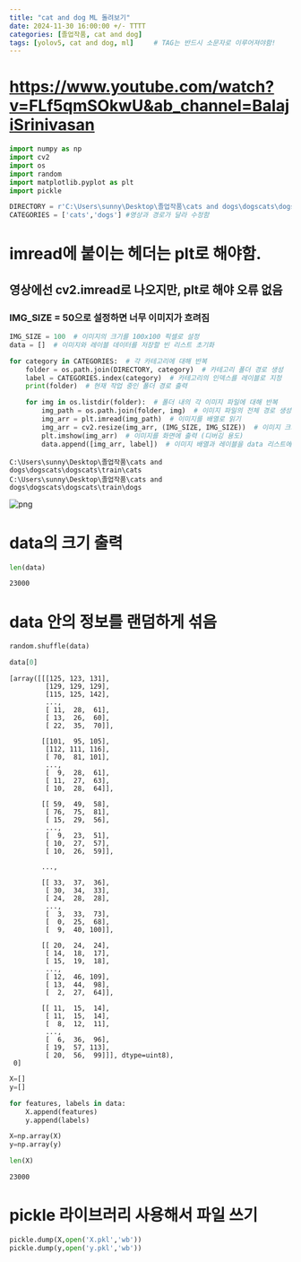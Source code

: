 ```yaml
---
title: "cat and dog ML 돌려보기"
date: 2024-11-30 16:00:00 +/- TTTT
categories: [졸업작품, cat and dog]
tags: [yolov5, cat and dog, ml]		# TAG는 반드시 소문자로 이루어져야함!
---
```

# https://www.youtube.com/watch?v=FLf5qmSOkwU&ab_channel=BalajiSrinivasan


```python
import numpy as np
import cv2
import os
import random
import matplotlib.pyplot as plt
import pickle
```


```python
DIRECTORY = r'C:\Users\sunny\Desktop\졸업작품\cats and dogs\dogscats\dogscats\train'
CATEGORIES = ['cats','dogs'] #영상과 경로가 달라 수정함
```

# imread에 붙이는 헤더는 plt로 해야함.
## 영상에선 cv2.imread로 나오지만, plt로 해야 오류 없음

### IMG_SIZE = 50으로 설정하면 너무 이미지가 흐려짐


```python
IMG_SIZE = 100  # 이미지의 크기를 100x100 픽셀로 설정
data = []  # 이미지와 레이블 데이터를 저장할 빈 리스트 초기화

for category in CATEGORIES:  # 각 카테고리에 대해 반복
    folder = os.path.join(DIRECTORY, category)  # 카테고리 폴더 경로 생성
    label = CATEGORIES.index(category)  # 카테고리의 인덱스를 레이블로 지정
    print(folder)  # 현재 작업 중인 폴더 경로 출력

    for img in os.listdir(folder):  # 폴더 내의 각 이미지 파일에 대해 반복
        img_path = os.path.join(folder, img)  # 이미지 파일의 전체 경로 생성
        img_arr = plt.imread(img_path)  # 이미지를 배열로 읽기
        img_arr = cv2.resize(img_arr, (IMG_SIZE, IMG_SIZE))  # 이미지 크기를 100x100으로 조정
        plt.imshow(img_arr)  # 이미지를 화면에 출력 (디버깅 용도)
        data.append([img_arr, label])  # 이미지 배열과 레이블을 data 리스트에 추가
```

    C:\Users\sunny\Desktop\졸업작품\cats and dogs\dogscats\dogscats\train\cats
    C:\Users\sunny\Desktop\졸업작품\cats and dogs\dogscats\dogscats\train\dogs
    


    
![png](output_4_1.png)
    


# data의 크기 출력


```python
len(data)
```




    23000



# data 안의 정보를 랜덤하게 섞음


```python
random.shuffle(data)
```


```python
data[0]
```




    [array([[[125, 123, 131],
             [129, 129, 129],
             [115, 125, 142],
             ...,
             [ 11,  28,  61],
             [ 13,  26,  60],
             [ 22,  35,  70]],
     
            [[101,  95, 105],
             [112, 111, 116],
             [ 70,  81, 101],
             ...,
             [  9,  28,  61],
             [ 11,  27,  63],
             [ 10,  28,  64]],
     
            [[ 59,  49,  58],
             [ 76,  75,  81],
             [ 15,  29,  56],
             ...,
             [  9,  23,  51],
             [ 10,  27,  57],
             [ 10,  26,  59]],
     
            ...,
     
            [[ 33,  37,  36],
             [ 30,  34,  33],
             [ 24,  28,  28],
             ...,
             [  3,  33,  73],
             [  0,  25,  68],
             [  9,  40, 100]],
     
            [[ 20,  24,  24],
             [ 14,  18,  17],
             [ 15,  19,  18],
             ...,
             [ 12,  46, 109],
             [ 13,  44,  98],
             [  2,  27,  64]],
     
            [[ 11,  15,  14],
             [ 11,  15,  14],
             [  8,  12,  11],
             ...,
             [  6,  36,  96],
             [ 19,  57, 113],
             [ 20,  56,  99]]], dtype=uint8),
     0]




```python
X=[]
y=[]

for features, labels in data:
    X.append(features)
    y.append(labels)
```


```python
X=np.array(X)
y=np.array(y)
```


```python
len(X)
```




    23000



# pickle 라이브러리 사용해서 파일 쓰기


```python
pickle.dump(X,open('X.pkl','wb'))
pickle.dump(y,open('y.pkl','wb'))
```


```python

```
